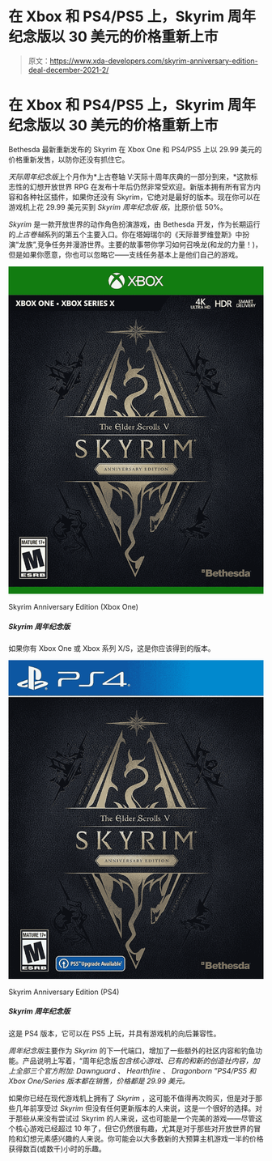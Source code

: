 # 在 Xbox 和 PS4/PS5 上，Skyrim 周年纪念版以 30 美元的价格重新上市

> 原文：<https://www.xda-developers.com/skyrim-anniversary-edition-deal-december-2021-2/>

# 在 Xbox 和 PS4/PS5 上，Skyrim 周年纪念版以 30 美元的价格重新上市

Bethesda 最新重新发布的 Skyrim 在 Xbox One 和 PS4/PS5 上以 29.99 美元的价格重新发售，以防你还没有抓住它。

*天际周年纪念版*上个月作为*上古卷轴 V:天际十周年庆典的一部分到来，*这款标志性的幻想开放世界 RPG 在发布十年后仍然非常受欢迎。新版本拥有所有官方内容和各种社区插件，如果你还没有 Skyrim，它绝对是最好的版本。现在你可以在游戏机上花 29.99 美元买到 *Skyrim 周年纪念版* *版*，比原价低 50%。

*Skyrim* 是一款开放世界的动作角色扮演游戏，由 Bethesda 开发，作为长期运行的*上古卷轴*系列的第五个主要入口。你在塔姆瑞尔的《天际普罗维登斯》中扮演“龙族”,竞争任务并漫游世界。主要的故事带你学习如何召唤龙(和龙的力量！)，但是如果你愿意，你也可以忽略它——支线任务基本上是他们自己的游戏。

 <picture>![This is the version you should get if you have an Xbox One or Xbox Series X/S.](img/4365b440b1e9aaaa14d5b92afb0a9e81.png)</picture> 

Skyrim Anniversary Edition (Xbox One)

##### Skyrim 周年纪念版

如果你有 Xbox One 或 Xbox 系列 X/S，这是你应该得到的版本。

 <picture>![This is the PS4 version, and it's playable on PS5 with the console's backwards compatibility.](img/5e9de71e3241b44a6c91b4dcdb57960b.png)</picture> 

Skyrim Anniversary Edition (PS4)

##### Skyrim 周年纪念版

这是 PS4 版本，它可以在 PS5 上玩，并具有游戏机的向后兼容性。

*周年纪念版*主要作为 *Skyrim* 的下一代端口，增加了一些额外的社区内容和钓鱼功能。产品说明上写着，“周年纪念版*包含核心游戏、已有的和新的创造社内容，加上全部三个官方附加: *Dawnguard* 、 *Hearthfire* 、 *Dragonborn* ”PS4/PS5 和 Xbox One/Series 版本都在销售，价格都是 29.99 美元。*

如果你已经在现代游戏机上拥有了 *Skyrim* ，这可能不值得再次购买，但是对于那些几年前享受过 *Skyrim* 但没有任何更新版本的人来说，这是一个很好的选择。对于那些从来没有尝试过 Skyrim 的人来说，这也可能是一个完美的游戏——尽管这个核心游戏已经超过 10 年了，但它仍然很有趣，尤其是对于那些对开放世界的冒险和幻想元素感兴趣的人来说。你可能会以大多数新的大预算主机游戏一半的价格获得数百(或数千)小时的乐趣。
